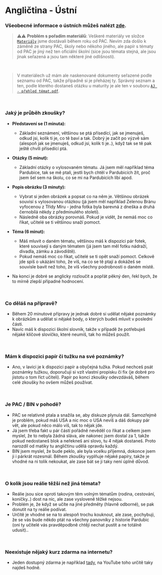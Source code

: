# Angličtina - Ústní

### Všeobecné informace o ústních můžeš nalézt [zde](../../FaQ/USTNI.md).

> ⚠️⚠️ **Problém s pořadím materiálů**: Veškeré materiály ve složce [`Materiály`](Materiály/) jsme dostávali během roku od PAC. Nevím zda došlo k záměně ze strany PAC, školy nebo někoho jiného, ale papír s tématy od PAC je jiný než ten oficiální školní (sice jsou témata stejná, ale jsou jinak seřazená a jsou tam některé jiné odlišnosti).
<br>

> V materiálech už mám ale naskenované dokumenty seřazené podle seznamu od PAC, takže případně si je přeházej ty. Správný seznam a ten, podle kterého dostaneš otázku u maturity je ale ten v souboru [`AJ - přehled témat.pdf`](AJ%20-%20přehled%20témat.pdf).

<br>

### Jaký je průběh zkoušky?
- **Představení se (1 minuta):**
    - Základní seznámení, většinou se ptá přísedící, jak se jmenuješ, odkud jsi, kolik ti je, co tě baví a tak. Dobrý je začít po výzvě sám (alespoň jak se jmenuješ, odkud jsi, kolik ti je..), když tak se tě pak ještě chvíli přísedící ptá.
- **Otázky (5 minut):**
    - Základní otázky o vylosovaném tématu. Já jsem měl například téma Pardubice, tak se mě ptali, jestli bych chtěl v Pardubicích žít, proč jsem šel sem na školu, co se mi na Pardubicích líbí apod.
- **Popis obrázku (3 minuty):**
    - Vybrat si jeden obrázek a popsat co na něm je. Většinou obrázek souvisí s vylosovanou otázkou (já jsem měl například Zelenou Bránu vyfocenou z Třídy Míru - jedna fotka byla barevná z dneška a druhá černobílá někdy z předminulého století).
    - Následně oba obrázky porovnáš. Pokud je vidět, že nemáš moc co říkat, učitelé se ti většinou snaží pomoct.
- **Téma (6 minut):**
    - Máš mluvit o daném tématu, většinou máš k dispozici pár fotek, které souvisejí s daným tématem (já jsem tam měl fotku nádraží, divadla, zámku a závodiště).
    - Pokud nemáš moc co říkat, učitelé se ti opět snaží pomoct. Celkově jde spíš o ukázání toho, že víš, na co se tě ptají a dokážeš se souvisle bavit než toho, že víš všechny podrobnosti o daném místě.

- Na konci je dobré se anglicky rozloučit a popřát pěkný den, řekl bych, že to mírně zlepší případné hodnocení.

<br>

### Co děláš na přípravě?
- Během 20 minutové přípravy je jednak dobré si udělat nějaké poznámky k obrázkům a udělat si nějaké body, o kterých budeš mluvit v poslední části.
- Navíc máš k dispozici školní slovník, takže v případě že potřebuješ nějaké klíčové slovíčko, které neumíš, tak ho můžeš použít.

<br>

### Mám k dispozici papír či tužku na své poznámky?
- Ano, v lavici je k dispozici papír a obyčejná tužka. Pokud nechceš psát poznámky tužkou, doporučuji si vzít vlastní propisku či fix (je dobré pro jistotu o tom říct učiteli). Papír po konci zkoušky odevzdáváš, během celé zkoušky ho ovšem můžeš používat.

<br>

### Je PAC / BIN v pohodě?
- PAC se relativně ptala a snažila se, aby diskuze plynula dál. Samozřejmě je problém, pokud máš USA a nic moc o USA nevíš a dáš dokupy pár vět, ale pokud něco málo víš, tak to nějak jde.
- Já jsem třeba fakt u pár částí pořádně nevěděl co říkat a celkem jsem myslel, že to nebyla žádná sláva, ale nakonec jsem dostal za 1, takže pokud nedostaneš blok a neřekneš ani slovo, tu 4 nějak dostaneš. Proto narozdíl od matiky tu angličtinu udělá opravdu každý.
- BIN jsem myslel, že bude peklo, ale byla vcelku příjemná, dokonce jsem ji i párkrát rozesmál. Během zkoušky vyplňuje nějaké papíry, takže je vhodné na ni tolik nekoukat, ale zase bát se ji taky není úplně důvod.

<br>

### O kolik jsou reálie těžší než jiná témata?
- Reálie jsou sice oproti takovým těm volným tématům (rodina, cestování, koníčky..) dost na nic, ale zase vysloveně těžké nejsou.
- Problém je, že když se učíte na jiné předměty (hlavně odborné), se pak donutit na ty reálie podívat.
- Určitě je vhodné se na to alespoň trochu kouknout, ale zase, pochybuji, že se vás bude někdo ptát na všechny panovníky z historie Pardubic (oni ty učitelé vás pravděpodbně chtějí nechat pustit a ne totálně udusit).. 

<br>

### Neexistuje nějaký kurz zdarma na internetu?
- Jeden dostupný zdarma je například [tady](https://kubovaenglish.cz/portfolio/online-kurz-maturita-formalita-2023/), na YouTube toho určitě taky najdeš hodně.